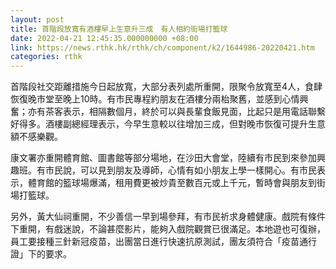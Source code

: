 ```yaml
---
layout: post
title: 首階段放寬有酒樓早上生意升三成　有人相約街場打籃球
date: 2022-04-21 12:45:35.000000000 +08:00
link: https://news.rthk.hk/rthk/ch/component/k2/1644986-20220421.htm
categories: rthk
---
```


首階段社交距離措施今日起放寬，大部分表列處所重開，限聚令放寬至4人，食肆恢復晚市堂至晚上10時。有市民專程約朋友在酒樓分兩枱聚舊，並感到心情興奮；亦有茶客表示，相隔數個月，終於可以與長輩食飯見面，比起只是用電話聯繫好得多。酒樓副總經理表示，今早生意較以往增加三成，但對晚市恢復可提升生意額不感樂觀。

康文署亦重開體育館、圖書館等部分場地，在沙田大會堂，陸續有市民到來參加興趣班。有市民說，可以見到朋友及導師，心情有如小朋友上學一樣開心。有市民表示，體育館的籃球場爆滿，租用費更被炒貴至數百元或上千元，暫時會與朋友到街場打籃球。

另外，黃大仙祠重開，不少善信一早到場參拜，有市民祈求身體健康。戲院有條件下重開，有戲迷說，不論甚麼影片，能夠入戲院觀賞已很滿足。本地遊也可復辦，員工要接種三針新冠疫苗，出團當日進行快速抗原測試，團友須符合「疫苗通行證」下的要求。

